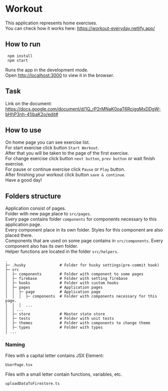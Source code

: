 # Workout

This application represents home exercises. \
You can check how it works here: https://workout-everyday.netlify.app/

## How to run

```
 npm install
 npm start
```

Runs the app in the development mode.\
Open [http://localhost:3000](http://localhost:3000) to view it in the browser.

## Task

Link on the document: https://docs.google.com/document/d/1Q_rP2rMNaK0oaT6RcjggMxDDgW-bHhP3nh-41ibaK2o/edit#

## How to use

On home page you can see exercise list. \
For start exercise click button `Start Workout`. \
After that you will be taken to the page of the first exercise. \
For change exercise click button `next button`, `prev button` or wait finish exercise. \
For pause or continue exercise click `Pause` or `Play` button. \
After finishing your workout click button `save & continue`. \
Have a good day!

## Folders structure

Application consist of pages. \
Folder with new page place to `src/pages`. \
Every page contains folder `components` for components necessary to this application page. \
Every component place in its own folder. Styles for this component are also placed there. \
Components that are used on some page contains in `src/components`. Every component also has its own folder. \
Helper functions are located in the folder `src/helpers`.
    
```
.
├─ .husky               # Folder for husky settings(pre-commit hook)
├─ src                 
│  ├─ components        # Folder with component to some pages
│  ├─ firebase          # Folder with setting firebase
│  ├─ hooks             # Folder with custom hooks
│  ├─ pages             # Application pages
│  │  ├─ page           # Application page
│  │  │  ├─ components  # Folder with components necessary for this page.
│  │  │  ... 
│  │ ...                  
│  ├─ store             # Master state store
│  ├─ tests             # Folder with unit tests 
│  ├─ themes            # Folder with components to change theme
│  ├─ types             # Folder with types                
│ ...
```              
### Naming

Files with a capital letter contains JSX Element:
```
UserPage.tsx
```

Files with a small letter contain functions, variables, etc.
```
uploadDataToFirestore.ts
```